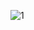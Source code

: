 ![1](https://user-images.githubusercontent.com/47424425/52463888-063cba80-2bbc-11e9-9b42-f9a5907fbdad.gif)
